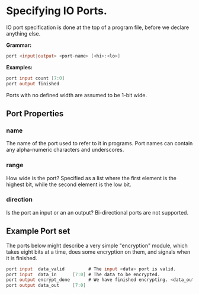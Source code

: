 

# Specifying IO Ports.

IO port specification is done at the top of a program file, before we declare
anything else.

**Grammar:**

```verilog
port <input|output> <port-name> [<hi>:<lo>]
```

**Examples:**

```verilog
port input count [7:0]
port output finished
```

Ports with no defined width are assumed to be 1-bit wide.

## Port Properties

### name         
    
The name of the port used to refer to it in programs. Port names can contain 
any alpha-numeric characters and underscores.

### range        
    
How wide is the port? Specified as a list where the first element is the
highest bit, while the second element is the low bit.

### direction    

Is the port an input or an an output? Bi-directional ports are not supported.

## Example Port set

The ports below might describe a very simple "encryption" module, which takes
eight bits at a time, does some encryption on them, and signals when it is
finished.

```verilog
port input  data_valid         # The input <data> port is valid.
port input  data_in      [7:0] # The data to be encrypted.
port output encrypt_done       # We have finished encrypting. <data_out> valid.
port output data_out     [7:0]
```
